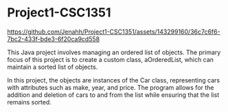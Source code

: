 # Project1-CSC1351

https://github.com/Jenahh/Project1-CSC1351/assets/143299160/36c7c6f6-7bc2-433f-bde3-6f20ca9cd558

This Java project involves managing an ordered list of objects.  The primary focus of this project is to create a custom class, aOrderedList, which can maintain a sorted list of objects. 

In this project, the objects are instances of the Car class, representing cars with attributes such as make, year, and price. The program allows for the addition and deletion of cars to and from the list while ensuring that the list remains sorted.
